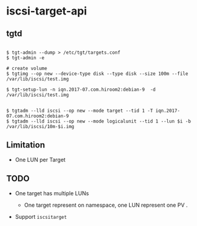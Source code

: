 # iscsi-target-api


## tgtd

```shell

$ tgt-admin --dump > /etc/tgt/targets.conf
$ tgt-admin -e 

# create volume 
$ tgtimg --op new --device-type disk --type disk --size 100m --file /var/lib/iscsi/test.img

$ tgt-setup-lun -n iqn.2017-07.com.hiroom2:debian-9  -d /var/lib/iscsi/test.img


$ tgtadm --lld iscsi --op new --mode target --tid 1 -T iqn.2017-07.com.hiroom2:debian-9
$ tgtadm --lld iscsi --op new --mode logicalunit --tid 1 --lun $i -b /var/lib/iscsi/10m-$i.img
```


## Limitation

* One LUN per Target

## TODO

* One target has multiple LUNs
    * One target represent on namespace, one LUN represent one PV . 

* Support `iscsitarget`
